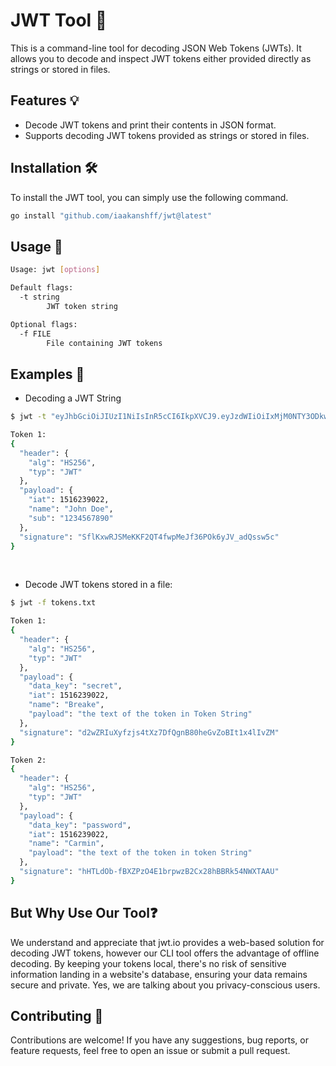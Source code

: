 # JWT Tool 🚀

This is a command-line tool for decoding JSON Web Tokens (JWTs). It allows you to decode and inspect JWT tokens either provided directly as strings or stored in files.

## Features 💡

- Decode JWT tokens and print their contents in JSON format.
- Supports decoding JWT tokens provided as strings or stored in files.

## Installation 🛠️ 

To install the JWT tool, you can simply use the following command.

```bash
go install "github.com/iaakanshff/jwt@latest"
```
## Usage 📝

```bash
Usage: jwt [options]

Default flags:
  -t string
        JWT token string

Optional flags:
  -f FILE
        File containing JWT tokens
```

## Examples 📄

- Decoding a JWT String

```bash
$ jwt -t "eyJhbGciOiJIUzI1NiIsInR5cCI6IkpXVCJ9.eyJzdWIiOiIxMjM0NTY3ODkwIiwibmFtZSI6IkpvaG4gRG9lIiwiaWF0IjoxNTE2MjM5MDIyfQ.SflKxwRJSMeKKF2QT4fwpMeJf36POk6yJV_adQssw5c"

Token 1:
{
  "header": {
    "alg": "HS256",
    "typ": "JWT"
  },
  "payload": {
    "iat": 1516239022,
    "name": "John Doe",
    "sub": "1234567890"
  },
  "signature": "SflKxwRJSMeKKF2QT4fwpMeJf36POk6yJV_adQssw5c"
}
```

<br>

- Decode JWT tokens stored in a file:

```bash
$ jwt -f tokens.txt

Token 1:
{
  "header": {
    "alg": "HS256",
    "typ": "JWT"
  },
  "payload": {
    "data_key": "secret",
    "iat": 1516239022,
    "name": "Breake",
    "payload": "the text of the token in Token String"
  },
  "signature": "d2wZRIuXyfzjs4tXz7DfQgnB80heGvZoBIt1x4lIvZM"
}

Token 2:
{
  "header": {
    "alg": "HS256",
    "typ": "JWT"
  },
  "payload": {
    "data_key": "password",
    "iat": 1516239022,
    "name": "Carmin",
    "payload": "the text of the token in token String"
  },
  "signature": "hHTLdOb-fBXZPzO4E1brpwzB2Cx28hBBRk54NWXTAAU"
}

```

## But Why Use Our Tool❓ 

We understand and appreciate that jwt.io provides a web-based solution for decoding JWT tokens, however our CLI tool offers the advantage of offline decoding. By keeping your tokens local, there's no risk of sensitive information landing in a website's database, ensuring your data remains secure and private. Yes, we are talking about you privacy-conscious users.

## Contributing 🤝

Contributions are welcome! If you have any suggestions, bug reports, or feature requests, feel free to open an issue or submit a pull request.
